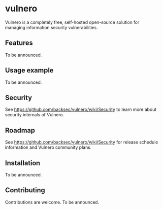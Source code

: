 # vulnero

Vulnero is a completely free, self-hosted open-source solution for managing information security vulnerabilities.

## Features

To be announced.

## Usage example

To be announced.

## Security

See https://github.com/backsec/vulnero/wiki/Security to learn more about security internals of Vulnero.

## Roadmap

See https://github.com/backsec/vulnero/wiki/Security for release schedule information and Vulnero community plans.

## Installation

To be announced.

## Contributing

Contributions are welcome. To be announced.
